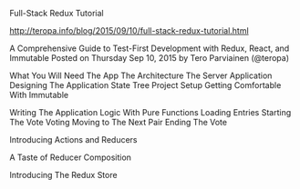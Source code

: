 Full-Stack Redux Tutorial

http://teropa.info/blog/2015/09/10/full-stack-redux-tutorial.html

A Comprehensive Guide to Test-First Development with Redux, React, and Immutable
Posted on Thursday Sep 10, 2015 by Tero Parviainen (@teropa)

What You Will Need
The App
The Architecture
The Server Application
Designing The Application State Tree
Project Setup
Getting Comfortable With Immutable

Writing The Application Logic With Pure Functions
  Loading Entries
  Starting The Vote
  Voting
  Moving to The Next Pair
  Ending The Vote

Introducing Actions and Reducers

A Taste of Reducer Composition

Introducing The Redux Store
